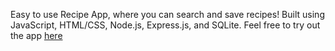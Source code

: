 Easy to use Recipe App, where you can search and save recipes! Built using JavaScript, HTML/CSS, Node.js, Express.js, and SQLite.
Feel free to try out the app [here ]([url](https://recipeapp-g8h2.onrender.com/))
